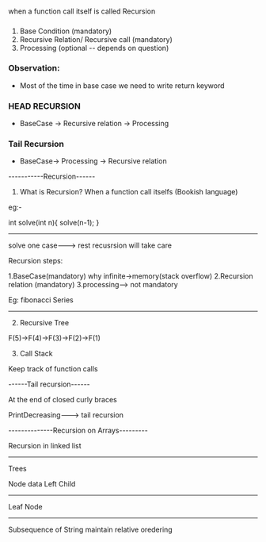 ####
when a function call itself is called Recursion


###
1. Base Condition (mandatory)
2. Recursive Relation/ Recursive call (mandatory)
3. Processing (optional -- depends on question)


### Observation:
* Most of the time in base case we need to write return keyword


### HEAD RECURSION
* BaseCase -> Recursive relation -> Processing

### Tail Recursion
* BaseCase-> Processing -> Recursive relation


-----------Recursion------

1. What is Recursion?
When a function call itselfs (Bookish language)

eg:-

int solve(int n){
    solve(n-1);
}


---

solve one case---> rest recusrsion will take care

Recursion steps:

1.BaseCase(mandatory)
why infinite->memory(stack overflow)
2.Recursion relation (mandatory)
3.processing--> not mandatory

Eg:
fibonacci Series

-----------
2. Recursive Tree

F(5)->F(4)->F(3)->F(2)->F(1)

3. Call Stack 

Keep track of function calls

------Tail recursion------

At the end of closed curly braces

PrintDecreasing---> tail recursion



--------------Recursion on Arrays---------


Recursion in linked list



------------------

Trees

Node 
data 
Left
Child

------------
Leaf Node




------------------------------

Subsequence of String
maintain relative oredering





















